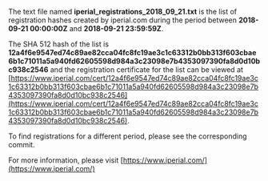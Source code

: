 The text file named **iperial_registrations_2018_09_21.txt** is the list of registration hashes created by iperial.com during the period between **2018-09-21 00:00:00Z** and **2018-09-21 23:59:59Z**.

The SHA 512 hash of the list is **12a4f6e9547ed74c89ae82cca04fc8fc19ae3c1c63312b0bb313f603cbae6b1c71011a5a940fd62605598d984a3c23098e7b4353097390fa8d0d10bc938c2546** and the registration certificate for the list can be viewed at [https://www.iperial.com/cert/12a4f6e9547ed74c89ae82cca04fc8fc19ae3c1c63312b0bb313f603cbae6b1c71011a5a940fd62605598d984a3c23098e7b4353097390fa8d0d10bc938c2546](https://www.iperial.com/cert/12a4f6e9547ed74c89ae82cca04fc8fc19ae3c1c63312b0bb313f603cbae6b1c71011a5a940fd62605598d984a3c23098e7b4353097390fa8d0d10bc938c2546).

To find registrations for a different period, please see the corresponding commit.

For more information, please visit [https://www.iperial.com/](https://www.iperial.com/)
